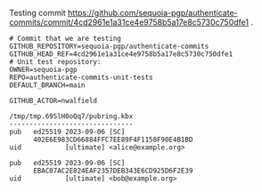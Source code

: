 Testing commit https://github.com/sequoia-pgp/authenticate-commits/commit/4cd2961e1a31ce4e9758b5a17e8c5730c750dfe1 .

```text
# Commit that we are testing
GITHUB_REPOSITORY=sequoia-pgp/authenticate-commits
GITHUB_HEAD_REF=4cd2961e1a31ce4e9758b5a17e8c5730c750dfe1
# Unit test repository:
OWNER=sequoia-pgp
REPO=authenticate-commits-unit-tests
DEFAULT_BRANCH=main

GITHUB_ACTOR=nwalfield

/tmp/tmp.69SlH0oQq7/pubring.kbx
-------------------------------
pub   ed25519 2023-09-06 [SC]
      402E6E983CD66884FFC7EE89F4F1158F90E4B1BD
uid           [ultimate] <alice@example.org>

pub   ed25519 2023-09-06 [SC]
      EBAC07AC2E824EAF2357DEB343E6CD925D6F2E39
uid           [ultimate] <bob@example.org>
```
